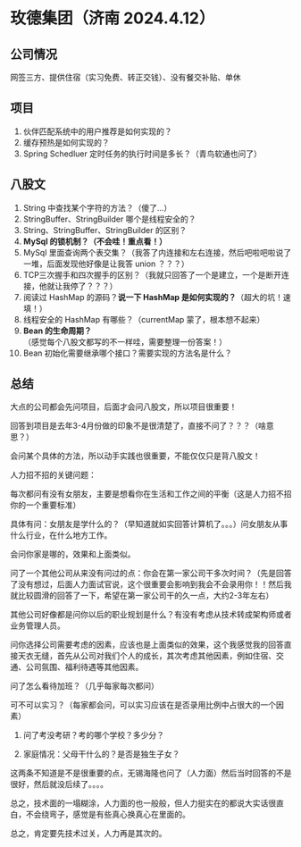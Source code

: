 # 玫德集团（济南 2024.4.12）

## 公司情况

网签三方、提供住宿（实习免费、转正交钱）、没有餐交补贴、单休

## 项目

1. 伙伴匹配系统中的用户推荐是如何实现的？
2. 缓存预热是如何实现的？
3. Spring Schedluer 定时任务的执行时间是多长？（青鸟软通也问了）



## 八股文

1. String 中查找某个字符的方法？（傻了...）
2. StringBuffer、StringBuilder 哪个是线程安全的？
3. String、StringBuffer、StringBuilder 的区别？
4. **MySql 的锁机制？（不会哇！重点看！）**
5. MySql 里面查询两个表交集？（我答了内连接和左右连接，然后吧啦吧啦说了一堆，后面发现他好像是让我答 union ？？？）
6. TCP三次握手和四次握手的区别？（我就只回答了一个是建立，一个是断开连接，他就让我停了？？？）
7. 阅读过 HashMap 的源码？**说一下 HashMap 是如何实现的？**（超大的坑！速填！）
8. 线程安全的 HashMap 有哪些？（currentMap 蒙了，根本想不起来）
9.  **Bean 的生命周期？**（感觉每个八股文都写的不一样哇，需要整理一份答案！）
10. Bean 初始化需要继承哪个接口？需要实现的方法名是什么？



## 总结

大点的公司都会先问项目，后面才会问八股文，所以项目很重要！

回答到项目是去年3-4月份做的印象不是很清楚了，直接不问了？？？（啥意思？）

会问某个具体的方法，所以动手实践也很重要，不能仅仅只是背八股文！

人力招不招的关键问题：

每次都问有没有女朋友，主要是想看你在生活和工作之间的平衡（这是人力招不招你的一个重要标准）

具体有问：女朋友是学什么的？（早知道就如实回答计算机了。。。）问女朋友从事什么行业，在什么地方工作。

会问你家是哪的，效果和上面类似。

问了一个其他公司从来没有问过的点：你会在第一家公司干多次时间？（先是回答了没有想过，后面人力面试官说，这个很重要会影响到我会不会录用你！！然后我就比较圆滑的回答了一下，希望在第一家公司干的久一点，大约2-3年左右）

其他公司好像都是问你以后的职业规划是什么？有没有考虑从技术转成架构师或者业务管理人员。

问你选择公司需要考虑的因素，应该也是上面类似的效果，这个我感觉我的回答直接天衣无缝，首先从公司对我们个人的成长，其次考虑其他因素，例如住宿、交通、公司氛围、福利待遇等其他因素。

问了怎么看待加班？（几乎每家每次都问）

可不可以实习？（每家都会问，可以实习应该在是否录用比例中占很大的一个因素）

1. 问了考没考研？考的哪个学校？多少分？

2. 家庭情况：父母干什么的？是否是独生子女？

这两条不知道是不是很重要的点，无锡海隆也问了（人力面）然后当时回答的不是很好，然后就没后续了。。。。

总之，技术面的一塌糊涂，人力面的也一般般，但人力挺实在的都说大实话很直白，不会绕弯子，感觉是有些真心换真心在里面的。

总之，肯定要先技术过关，人力再是其次的。

